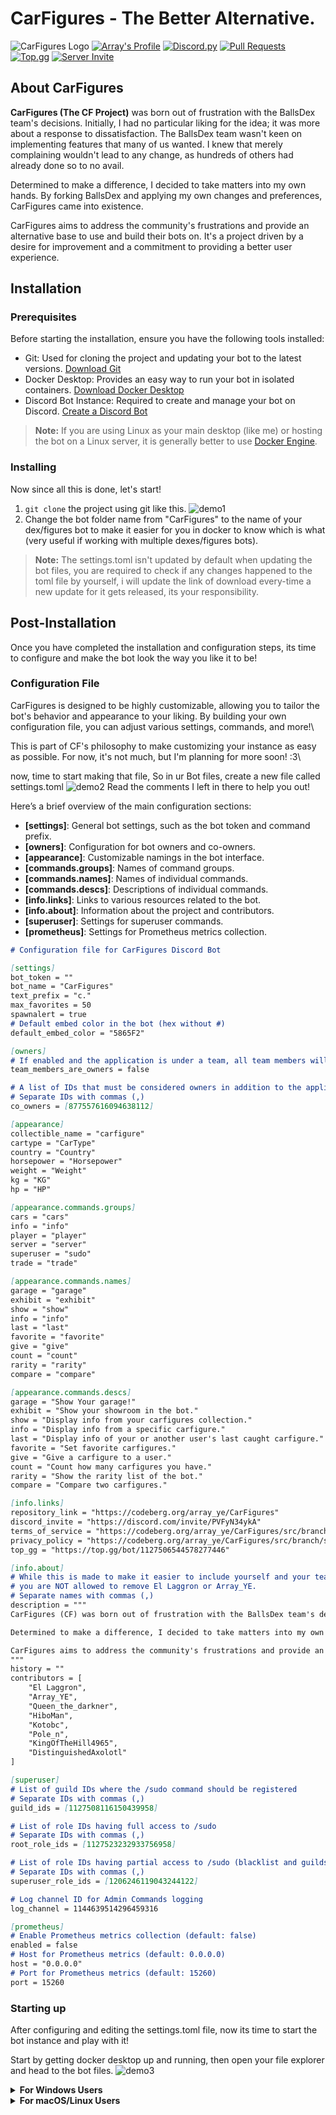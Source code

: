 # CarFigures - The Better Alternative.

![CarFigures Logo](assets/logos/Banner.png)
[![Array's Profile](https://img.shields.io/badge/Array's%20Profile-ffffff?style=for-the-badge&logo=github&logoColor=black)](https://github.com/arrayunderscore/)
[![Discord.py](https://img.shields.io/badge/Discord.py-ffffff?style=for-the-badge&logo=python&logoColor=blue)](https://python.org)
[![Pull Requests](https://img.shields.io/badge/Pull_Requests-white?style=for-the-badge&logo=git&logoColor=F1502F)](https://github.com/arrayunderscore/CarFigures/pulls)
[![Top.gg](https://img.shields.io/badge/Top.gg-white?style=for-the-badge&logo=top.gg&logoColor=ff3366)](https://top.gg/bot/1127506544578277446)
[![Server Invite](https://img.shields.io/badge/Server_Invite-white?style=for-the-badge&logo=discord&logoColor=7289da&)](https://discord.gg/PVFyN34ykA)

## About CarFigures

**CarFigures (The CF Project)** was born out of frustration with the BallsDex team's decisions. Initially, I had no particular liking for the idea; it was more about a response to dissatisfaction. The BallsDex team wasn't keen on implementing features that many of us wanted. I knew that merely complaining wouldn't lead to any change, as hundreds of others had already done so to no avail.

Determined to make a difference, I decided to take matters into my own hands. By forking BallsDex and applying my own changes and preferences, CarFigures came into existence.

CarFigures aims to address the community's frustrations and provide an alternative base to use and build their bots on. It's a project driven by a desire for improvement and a commitment to providing a better user experience.

## Installation
### Prerequisites

Before starting the installation, ensure you have the following tools installed:

- Git: Used for cloning the project and updating your bot to the latest versions. [Download Git](https://git-scm.com/downloads)
- Docker Desktop: Provides an easy way to run your bot in isolated containers. [Download Docker Desktop](https://www.docker.com/products/docker-desktop)
- Discord Bot Instance: Required to create and manage your bot on Discord. [Create a Discord Bot](https://discord.com/developers/applications)

> **Note:** If you are using Linux as your main desktop (like me) or hosting the bot on a Linux server, it is generally better to use [Docker Engine](https://docs.docker.com/engine/install).

### Installing
Now since all this is done, let's start!

1. `git clone` the project using git like this. ![demo1](assets/demos/demo1.png)
2. Change the bot folder name from "CarFigures" to the name of your dex/figures bot to make it easier for you in docker to know which is what (very useful if working with multiple dexes/figures bots).



> **Note:** The settings.toml isn't updated by default when updating the bot files, you are required to check if any changes happened to the toml file by yourself, i will update the link of download every-time a new update for it gets released, its your responsibility.
 
## Post-Installation

Once you have completed the installation and configuration steps, its time to configure and make the bot look the way you like it to be!

### Configuration File

CarFigures is designed to be highly customizable, allowing you to tailor the bot's behavior and appearance to your liking. By building your own configuration file, you can adjust various settings, commands, and more!\

This is part of CF's philosophy to make customizing your instance as easy as possible. For now, it's not much, but I'm planning for more soon! :3\

now, time to start making that file,
So in ur Bot files, create a new file called settings.toml
![demo2](assets/demos/demo2.png)
Read the comments I left in there to help you out!

Here’s a brief overview of the main configuration sections:

- **[settings]**: General bot settings, such as the bot token and command prefix.
- **[owners]**: Configuration for bot owners and co-owners.
- **[appearance]**: Customizable namings in the bot interface.
- **[commands.groups]**: Names of command groups.
- **[commands.names]**: Names of individual commands.
- **[commands.descs]**: Descriptions of individual commands.
- **[info.links]**: Links to various resources related to the bot.
- **[info.about]**: Information about the project and contributors.
- **[superuser]**: Settings for superuser commands.
- **[prometheus]**: Settings for Prometheus metrics collection.

```markdown
# Configuration file for CarFigures Discord Bot

[settings]
bot_token = ""
bot_name = "CarFigures"
text_prefix = "c."
max_favorites = 50
spawnalert = true
# Default embed color in the bot (hex without #)
default_embed_color = "5865F2"

[owners]
# If enabled and the application is under a team, all team members will be considered as owners
team_members_are_owners = false

# A list of IDs that must be considered owners in addition to the application/team owner
# Separate IDs with commas (,)
co_owners = [877557616094638112]

[appearance]
collectible_name = "carfigure"
cartype = "CarType"
country = "Country"
horsepower = "Horsepower"
weight = "Weight"
kg = "KG"
hp = "HP"

[appearance.commands.groups]
cars = "cars"
info = "info"
player = "player"
server = "server"
superuser = "sudo"
trade = "trade"

[appearance.commands.names]
garage = "garage"
exhibit = "exhibit"
show = "show"
info = "info"
last = "last"
favorite = "favorite"
give = "give"
count = "count"
rarity = "rarity"
compare = "compare"

[appearance.commands.descs]
garage = "Show Your garage!"
exhibit = "Show your showroom in the bot."
show = "Display info from your carfigures collection."
info = "Display info from a specific carfigure."
last = "Display info of your or another user's last caught carfigure."
favorite = "Set favorite carfigures."
give = "Give a carfigure to a user."
count = "Count how many carfigures you have."
rarity = "Show the rarity list of the bot."
compare = "Compare two carfigures."

[info.links]
repository_link = "https://codeberg.org/array_ye/CarFigures"
discord_invite = "https://discord.com/invite/PVFyN34ykA"
terms_of_service = "https://codeberg.org/array_ye/CarFigures/src/branch/stable/assets/TERMS_OF_SERVICE.md"
privacy_policy = "https://codeberg.org/array_ye/CarFigures/src/branch/stable/assets/PRIVACY_POLICY.md"
top_gg = "https://top.gg/bot/1127506544578277446"

[info.about]
# While this is made to make it easier to include yourself and your team/contributors
# you are NOT allowed to remove El Laggron or Array_YE.
# Separate names with commas (,)
description = """
CarFigures (CF) was born out of frustration with the BallsDex team's decisions. Initially, I had no particular liking for the idea; it was more about a response to dissatisfaction. The BallsDex team wasn't keen on implementing features that many of us wanted. I knew that merely complaining wouldn't lead to any change, as hundreds of others had already done so to no avail.

Determined to make a difference, I decided to take matters into my own hands. By forking BallsDex and applying my own changes and preferences, CarFigures came into existence.

CarFigures aims to address the community's frustrations and provide an alternative base to use and build their bots on. It's a project driven by a desire for improvement and a commitment to providing a better user experience.
"""
history = ""
contributors = [
    "El Laggron",
    "Array_YE",
    "Queen_the_darkner",
    "HiboMan",
    "Kotobc",
    "Pole_n",
    "KingOfTheHill4965",
    "DistinguishedAxolotl"
]

[superuser]
# List of guild IDs where the /sudo command should be registered
# Separate IDs with commas (,)
guild_ids = [1127508116150439958]

# List of role IDs having full access to /sudo
# Separate IDs with commas (,)
root_role_ids = [1127523232933756958]

# List of role IDs having partial access to /sudo (blacklist and guilds)
# Separate IDs with commas (,)
superuser_role_ids = [1206246119043244122]

# Log channel ID for Admin Commands logging
log_channel = 1144639514296459316

[prometheus]
# Enable Prometheus metrics collection (default: false)
enabled = false
# Host for Prometheus metrics (default: 0.0.0.0)
host = "0.0.0.0"
# Port for Prometheus metrics (default: 15260)
port = 15260

```

### Starting up
After configuring and editing the settings.toml file, now its time to start the bot instance and play with it!

Start by getting docker desktop up and running, then open your file explorer and head to the bot files. ![demo3](assets/demos/demo3.png)

<details>
<summary><strong>For Windows Users</strong></summary>

To access the command prompt pointed to this bot folder, go to the navigation bar and edit it (you can do that by click the empty part once) to type `cmd` or `powershell` then press enter, this will open a new command prompt instance that is pointed to the bot place:
![demo4](assets/demos/demo4.png)
![demo5](assets/demos/demo5.png)

After opening the terminal or command prompt, you shall be greeted with something like this (don't mind the toml thing, its git stuff).
![demo6](assets/demos/demo6.png)
Now its time for you to build the project image (the image the contains your database which stores all your bot's progress, the code and more) using `docker compose build`.
![demo7](assets/demos/demo7.png)

And now, its time to start up your bot!\
Using `docker compose up` will make the docker starts all the containers and functions to start making connections to the discord's apis, allowing the bot to be alive!
And after doing it, the final results should be like this, with the end line saying "(your bot name) is now operational!"
![demo8](assets/demos/demo8.png)

</details>

<details>
<summary><strong>For macOS/Linux Users</strong></summary>

You should just cd to the place, open a terminal and cd to the folder, if your bot folder is in the documents folder, usually you do `cd ~/Documents/(your bot folder name)`.

After opening the terminal or command prompt, you shall be greeted with something like this (don't mind the toml thing, its git stuff).
![demo6](assets/demos/demo6.png)
Now its time for you to build the project image (the image the contains your database which stores all your bot's progress, the code and more) using `docker compose build`.
![demo7](assets/demos/demo7.png)

And now, its time to start up your bot!\
Using `docker compose up` will make the docker starts all the containers and functions to start making connections to the discord's apis, allowing the bot to be alive!
And after doing it, the final results should be like this, with the end line saying "(your bot name) is now operational!"
![demo8](assets/demos/demo8.png)

That's it! You are all set to rock and roll with CarFigures!\
If you run into any trouble along the way, don't hesitate to reach out for help. We're here to make sure you have a smooth ride.

## Contributing to CarFigures!

Here's how you can jump in and help make this project even better:

### How to Contribute
There are several ways you can contribute to the CarFigures project:

1. **Open Issues:** Found a bug or have a feature request? Open an issue to let us know. This helps us identify and fix problems or consider new features.
2. **Help with Documentation:** Improve the documentation to make it easier for others to get started and understand the project. This includes tutorials, guides, and updating the README.
3. **Submit Pull Requests:** Fix bugs, add features, or improve existing code. See below for guidelines on how to submit a pull request.
4. **Provide Feedback:** Test the project and give feedback on your experience. This helps us understand what works well and what needs improvement.
5. **Spread the Word:** Share the project with others who might be interested in using or contributing to it.
6. **Join Discussions:** Participate in discussions on GitHub issues or the Discord server to help shape the future direction of the project.

#### Opening Issues

1. Go to the Issues section of the repository.
2. Click on the "New Issue" button.
3. Provide a clear and descriptive title for the issue.
4. Include detailed information in the body, such as steps to reproduce the bug or a detailed description of the feature request.

#### Helping with Documentation
1. Fork the repository to your GitHub account.
2. Create a new branch for your documentation changes: git checkout -b improve-docs
3. Make your changes and commit them with descriptive messages: git commit -m 'Improve documentation for installation process'
4. Push your changes to your branch: git push origin improve-docs
Open a pull request (PR) against the stable branch of the original repository.

#### Submitting Pull Requests
1. Fork the repository to your GitHub account.
2. Create a new branch for your feature or bug fix: git checkout -b new-feature
3. Make your changes and commit them with descriptive messages: git commit -m 'Add new feature'
4. Push your changes to your branch: git push origin new-feature
Open a pull request (PR) against the upstream branch of the original repository.



### Pull Request (PR) Guidelines

To make sure your PR can be checked out and merged smoothly, please follow these guidelines:

- Clearly describe the purpose of the PR and the changes made. This will make it easy for me to judge the PR. Usually, I don't refuse them, but more clarity = faster response.
- Provide tests and documentation for any new features or changes in functionality. This is good practice to always debug your code before pushing it.
- If possible, include screenshots showing before/after states of any visual changes. This can make it easier for me to review stuff, but I like reading changes too, so no worries on this part.
- Ensure that all existing tests pass without failure, i think i don't need to explain this.
- Make sure your code follows the project's coding standards and vibes, because off-vibe code makes it weird for me to look at, and I end up making it look like the rest of the codebase, so please save me some time lmao.
- Go with the least amount of line changes and commits as possible, this will be easier to track and validate, which allows me to review it fast and give small comments if necessary.

### Code of Conduct

I'm all about creating a welcoming and chill community.
Everyone who contributes is expected to stick to the [Code of Conduct](./assets/CODE_OF_CONDUCT.md) when getting involved with the project and its community members.

### Help and Feedback

If you need help, have questions, or want to share your thoughts, don't hesitate to open an issue or ask about it in the dev category inside the CarFigures Discord server.\
I'm here to support you every step of the way.

I'm stoked about every contribution from the community. Let's join forces and make the project even more rad!\

> **Note:** For access to the dev category on the CarFigures Discord server, inform me that you are making a bot using CF, and I will assign you the forker role.

## Roadmap and Future Plans
I'm excited about the future of the project and all the bots that uses it! Here are some features and improvements I have planned:

### Upcoming Features

- Economy and Modifying Packages.
- Server/Player Settings Embed
- Leaderboard Embed + Controls
- Crafting Commands | Customizable Through The Admin Panel
- Racing/Battling Package

### Future Plans

- Switch from fastapi_admin to our own tech-stack.
- Implement a premium plan inside CF.
- Combine some existing commands into one (e.g., /user privacy and /user donation policy into /user settings)

## Final Thoughts

I am incredibly grateful to everyone who contributes to The CF Project. Whether you provide code, suggest features, report bugs, or offer emotional support, your efforts are deeply appreciated. Knowing that I am not alone in this project and having a supportive community means the world to me.

Thank you all from the bottom of my heart ❤️ (especially you, Peri :] ❤️).

Let's continue to make the project an awesome and valuable project for everyone!

